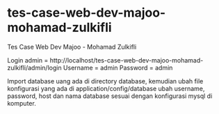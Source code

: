 # tes-case-web-dev-majoo-mohamad-zulkifli
Tes Case Web Dev Majoo - Mohamad Zulkifli

Login admin = http://localhost/tes-case-web-dev-majoo-mohamad-zulkifli/admin/login
Username = admin
Password = admin

Import database uang ada di directory database, kemudian ubah file konfigurasi yang ada di application/config/database ubah username, password, host dan nama database sesuai dengan konfigurasi mysql di komputer.
